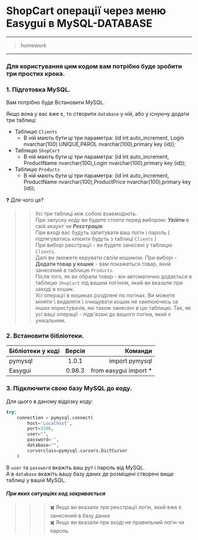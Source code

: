 # ShopCart операції через меню Easygui в MySQL-DATABASE
****
>homework
****
### Для користування цим кодом вам потрібно буде зробити три простих крока.

### 1. Підготовка MySQL.
Вам потрібно буде Встановити MySQL.

Якщо вона у вас вже є, то створити `database` у ній, або у існуючу додати три таблиці:
- Таблицю `Clients`
    - В ній мають бути ці три параметра: (id int auto_increment, Login nvarchar(100) UNIQUE,PAROL nvarchar(100),primary key (id));
- Таблицю `ShopCart`
    - В ній мають бути ці три параметра: (id int auto_increment, ProductName nvarchar(100),Login nvarchar(100),primary key (id));
- Таблицю `Products`
    - В ній мають бути ці три параметра: (id int auto_increment, ProductName nvarchar(100),ProductPrice nvarchar(100),primary key (id));

:question: Для чого це?
> >Усі три таблиці між собою взаємодіють.\
> >При запуску коду ви будете стояти перед вибором: ***Увійти*** в свій акаунт чи ***Реєстрація***. \
> >При вході вас будуть запитувати ваш логін і пароль ( підтягуватись клієнти будуть з таблиці `Clients` )\
> >При виборі реєстрації - ви будете занесені у таблицю `Clients`.\
> >Далі ви зможете керувати своїм кошиком. При виборі - **Додати товар у кошик** - вам покажеться товар, який занесений в таблицю `Products`.\
> >Після того, як ви обрали товар - він автоматично додається в таблицю `ShopCart` під вашим логіном, який ви вказали при заході в кошик.\
> >Усі операції в кошиках розділені по логінах. Ви можете міняти \ видаляти \ очищувати кошик не хвилюючись за інших користувачів, які також занесені в цю таблицю. Так, як усі ваші операції - підв'язані до вашого логіна, який є унікальним.


### 2. Встановити бібліотеки.

| Бібліотеки у коді| Версія | Команди|
|----------------|:---------:|----------------:|
| pymysql| 1.0.1 | import pymysql|
| Easygui | 0.98.3 | from easygui import * |

### 3. Підключити свою базу MySQL до коду.

Для цього в даному відрізку коду:
```Python
try:
    connection = pymysql.connect(
        host='Localhost',
        port=3306,
        user="",
        password='',
        database="",
        cursorclass=pymysql.cursors.DictCursor
    )
```
В `user` та `password` вкажіть ваш рут і пароль від MySQL.\
А в `database` вкажіть вашу базу даних де розміщені створені вище таблиці у вашій MySQL.

#### _При яких ситуаціях код закривається_
> > > :heavy_multiplication_x: Якщо ви вказали при реєстрації логін, який вже є занесений в базу даних\
> > > :heavy_multiplication_x: Якщо ви вказали при вході не правильний логін чи пароль
